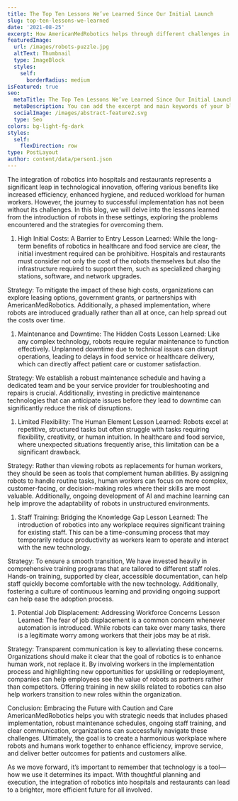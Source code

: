 ```yaml
---
title: The Top Ten Lessons We’ve Learned Since Our Initial Launch
slug: top-ten-lessons-we-learned
date: '2021-08-25'
excerpt: How AmericanMedRobotics helps through different challenges in Robot adoption
featuredImage:
  url: /images/robots-puzzle.jpg
  altText: Thumbnail
  type: ImageBlock
  styles:
    self:
      borderRadius: medium
isFeatured: true
seo:
  metaTitle: The Top Ten Lessons We’ve Learned Since Our Initial Launch
  metaDescription: You can add the excerpt and main keywords of your blog post here.
  socialImage: /images/abstract-feature2.svg
  type: Seo
colors: bg-light-fg-dark
styles:
  self:
    flexDirection: row
type: PostLayout
author: content/data/person1.json
---
```

The integration of robotics into hospitals and restaurants represents a significant leap in technological innovation, offering various benefits like increased efficiency, enhanced hygiene, and reduced workload for human workers. However, the journey to successful implementation has not been without its challenges. In this blog, we will delve into the lessons learned from the introduction of robots in these settings, exploring the problems encountered and the strategies for overcoming them.

1.  High Initial Costs: A Barrier to Entry
    Lesson Learned: While the long-term benefits of robotics in healthcare and food service are clear, the initial investment required can be prohibitive. Hospitals and restaurants must consider not only the cost of the robots themselves but also the infrastructure required to support them, such as specialized charging stations, software, and network upgrades.

Strategy: To mitigate the impact of these high costs, organizations can explore leasing options, government grants, or partnerships with AmericanMedRobotics. Additionally, a phased implementation, where robots are introduced gradually rather than all at once, can help spread out the costs over time.

1.  Maintenance and Downtime: The Hidden Costs
    Lesson Learned: Like any complex technology, robots require regular maintenance to function effectively. Unplanned downtime due to technical issues can disrupt operations, leading to delays in food service or healthcare delivery, which can directly affect patient care or customer satisfaction.

Strategy: We establish a robust maintenance schedule and having a dedicated team and be your service provider for troubleshooting and repairs is crucial. Additionally, investing in predictive maintenance technologies that can anticipate issues before they lead to downtime can significantly reduce the risk of disruptions.

1.  Limited Flexibility: The Human Element
    Lesson Learned: Robots excel at repetitive, structured tasks but often struggle with tasks requiring flexibility, creativity, or human intuition. In healthcare and food service, where unexpected situations frequently arise, this limitation can be a significant drawback.

Strategy: Rather than viewing robots as replacements for human workers, they should be seen as tools that complement human abilities. By assigning robots to handle routine tasks, human workers can focus on more complex, customer-facing, or decision-making roles where their skills are most valuable. Additionally, ongoing development of AI and machine learning can help improve the adaptability of robots in unstructured environments.

1.  Staff Training: Bridging the Knowledge Gap
    Lesson Learned: The introduction of robotics into any workplace requires significant training for existing staff. This can be a time-consuming process that may temporarily reduce productivity as workers learn to operate and interact with the new technology.

Strategy: To ensure a smooth transition, We have invested heavily in comprehensive training programs that are tailored to different staff roles. Hands-on training, supported by clear, accessible documentation, can help staff quickly become comfortable with the new technology. Additionally, fostering a culture of continuous learning and providing ongoing support can help ease the adoption process.

1.  Potential Job Displacement: Addressing Workforce Concerns
    Lesson Learned: The fear of job displacement is a common concern whenever automation is introduced. While robots can take over many tasks, there is a legitimate worry among workers that their jobs may be at risk.

Strategy: Transparent communication is key to alleviating these concerns. Organizations should make it clear that the goal of robotics is to enhance human work, not replace it. By involving workers in the implementation process and highlighting new opportunities for upskilling or redeployment, companies can help employees see the value of robots as partners rather than competitors. Offering training in new skills related to robotics can also help workers transition to new roles within the organization.

Conclusion: Embracing the Future with Caution and Care
AmericanMedRobotics helps you with strategic needs that includes phased implementation, robust maintenance schedules, ongoing staff training, and clear communication, organizations can successfully navigate these challenges. Ultimately, the goal is to create a harmonious workplace where robots and humans work together to enhance efficiency, improve service, and deliver better outcomes for patients and customers alike.

As we move forward, it’s important to remember that technology is a tool—how we use it determines its impact. With thoughtful planning and execution, the integration of robotics into hospitals and restaurants can lead to a brighter, more efficient future for all involved.

